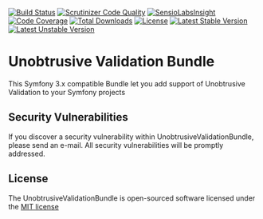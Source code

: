 [![Build Status](https://scrutinizer-ci.com/g/romantymoshyk/unobtrusive-validation-bundle/badges/build.png?b=master)](https://scrutinizer-ci.com/g/romantymoshyk/unobtrusive-validation-bundle/build-status/master)
[![Scrutinizer Code Quality](https://scrutinizer-ci.com/g/romantymoshyk/unobtrusive-validation-bundle/badges/quality-score.png?b=master)](https://scrutinizer-ci.com/g/romantymoshyk/unobtrusive-validation-bundle/?branch=master)
[![SensioLabsInsight](https://insight.sensiolabs.com/projects/e8ff3f13-d477-4bb4-a341-533d3a03fcba/mini.png)](https://insight.sensiolabs.com/projects/e8ff3f13-d477-4bb4-a341-533d3a03fcba)
[![Code Coverage](https://scrutinizer-ci.com/g/romantymoshyk/unobtrusive-validation-bundle/badges/coverage.png?b=master)](https://scrutinizer-ci.com/g/romantymoshyk/unobtrusive-validation-bundle/?branch=master)
[![Total Downloads](https://poser.pugx.org/romantymoshyk/unobtrusive-validation-bundle/downloads)](https://packagist.org/packages/romantymoshyk/unobtrusive-validation-bundle)
[![License](https://poser.pugx.org/romantymoshyk/unobtrusive-validation-bundle/license)](https://packagist.org/packages/romantymoshyk/unobtrusive-validation-bundle)
[![Latest Stable Version](https://poser.pugx.org/romantymoshyk/unobtrusive-validation-bundle/v/stable)](https://packagist.org/packages/romantymoshyk/unobtrusive-validation-bundle)
[![Latest Unstable Version](https://poser.pugx.org/romantymoshyk/unobtrusive-validation-bundle/v/unstable)](https://packagist.org/packages/romantymoshyk/unobtrusive-validation-bundle)

# Unobtrusive Validation Bundle

This Symfony 3.x compatible Bundle let you add support of Unobtrusive Validation to your Symfony projects

## Security Vulnerabilities

If you discover a security vulnerability within UnobtrusiveValidationBundle, please send an e-mail. All security vulnerabilities will be promptly addressed.

## License

The UnobtrusiveValidationBundle is open-sourced software licensed under the [MIT license](http://opensource.org/licenses/MIT)
